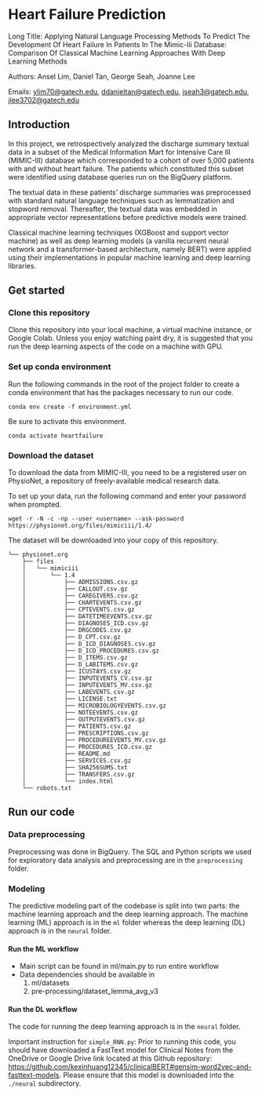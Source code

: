 # Heart Failure Prediction

Long Title: Applying Natural Language Processing Methods To Predict The Development Of Heart Failure In Patients In The Mimic-Iii Database: Comparison Of Classical Machine Learning Approaches With Deep Learning Methods

Authors: Ansel Lim, Daniel Tan, George Seah, Joanne Lee

Emails: ylim70@gatech.edu, ddanieltan@gatech.edu, jseah3@gatech.edu, jlee3702@gatech.edu 

## Introduction

In this project, we retrospectively analyzed the discharge summary textual data in a subset of the Medical Information Mart for Intensive Care III (MIMIC-III) database which corresponded to a cohort of over 5,000 patients with and without heart failure. The patients which constituted this subset were identified using database queries run on the BigQuery platform. 

The textual data in these patients’ discharge summaries was preprocessed with standard natural language techniques such as lemmatization and stopword removal. Thereafter, the textual data was embedded in appropriate vector representations before predictive models were trained. 

Classical machine learning techniques (XGBoost and support vector machine) as well as deep learning models (a vanilla recurrent neural network and a transformer-based architecture, namely BERT) were applied using their implementations in popular machine learning and deep learning libraries. 

## Get started

### Clone this repository

Clone this repository into your local machine, a virtual machine instance, or Google Colab. Unless you enjoy watching paint dry, it is suggested that you run the deep learning aspects of the code on a machine with GPU.

### Set up conda environment

Run the following commands in the root of the project folder to create a conda environment that has the packages necessary to run our code.

`conda env create -f environment.yml`

Be sure to activate this environment.

`conda activate heartfailure`

### Download the dataset

To download the data from MIMIC-III, you need to be a registered user on PhysioNet, a repository of freely-available medical research data. 

To set up your data, run the following command and enter your password when prompted.

`wget -r -N -c -np --user <username> --ask-password https://physionet.org/files/mimiciii/1.4/`

The dataset will be downloaded into your copy of this repository.

```
└── physionet.org
    ├── files
    │   └── mimiciii
    │       └── 1.4
    │           ├── ADMISSIONS.csv.gz
    │           ├── CALLOUT.csv.gz
    │           ├── CAREGIVERS.csv.gz
    │           ├── CHARTEVENTS.csv.gz
    │           ├── CPTEVENTS.csv.gz
    │           ├── DATETIMEEVENTS.csv.gz
    │           ├── DIAGNOSES_ICD.csv.gz
    │           ├── DRGCODES.csv.gz
    │           ├── D_CPT.csv.gz
    │           ├── D_ICD_DIAGNOSES.csv.gz
    │           ├── D_ICD_PROCEDURES.csv.gz
    │           ├── D_ITEMS.csv.gz
    │           ├── D_LABITEMS.csv.gz
    │           ├── ICUSTAYS.csv.gz
    │           ├── INPUTEVENTS_CV.csv.gz
    │           ├── INPUTEVENTS_MV.csv.gz
    │           ├── LABEVENTS.csv.gz
    │           ├── LICENSE.txt
    │           ├── MICROBIOLOGYEVENTS.csv.gz
    │           ├── NOTEEVENTS.csv.gz
    │           ├── OUTPUTEVENTS.csv.gz
    │           ├── PATIENTS.csv.gz
    │           ├── PRESCRIPTIONS.csv.gz
    │           ├── PROCEDUREEVENTS_MV.csv.gz
    │           ├── PROCEDURES_ICD.csv.gz
    │           ├── README.md
    │           ├── SERVICES.csv.gz
    │           ├── SHA256SUMS.txt
    │           ├── TRANSFERS.csv.gz
    │           └── index.html
    └── robots.txt
```

## Run our code

### Data preprocessing

Preprocessing was done in BigQuery. The SQL and Python scripts we used for exploratory data analysis and preprocessing are in the `preprocessing` folder.

### Modeling

The predictive modeling part of the codebase is split into two parts: the machine learning approach and the deep
learning approach. The machine learning (ML) approach is in the `ml` folder whereas the deep learning (DL) approach is
in the `neural` folder.

#### Run the ML workflow

* Main script can be found in ml/main.py to run entire workflow
* Data dependencies should be available in
  1. ml/datasets
  2. pre-processing/dataset_lemma_avg_v3

#### Run the DL workflow

The code for running the deep learning approach is in the `neural` folder.

Important instruction for `simple_RNN.py`: Prior to running this code, you should have downloaded a FastText model for
Clinical Notes from the OneDrive or Google Drive link located at this Github
repository: https://github.com/kexinhuang12345/clinicalBERT#gensim-word2vec-and-fasttext-models. Please ensure that this
model is downloaded into the `./neural` subdirectory.